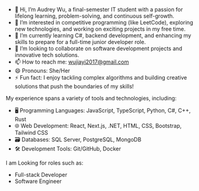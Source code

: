 - 👋 Hi, I’m Audrey Wu, a final-semester IT student with a passion for lifelong learning, problem-solving, and continuous self-growth.
- 👀 I’m interested in competitive programming (like LeetCode), exploring new technologies, and working on exciting projects in my free time.
- 🌱 I’m currently learning C#, backend development, and enhancing my skills to prepare for a full-time junior developer role.
- 💞️ I’m looking to collaborate on software development projects and innovative tech solutions.
- 📫 How to reach me: wujiayi2017@gmail.com
- 😄 Pronouns: She/Her
- ⚡ Fun fact: I enjoy tackling complex algorithms and building creative solutions that push the boundaries of my skills!

My experience spans a variety of tools and technologies, including:
- 🖥️ Programming Languages: JavaScript, TypeScript, Python, C#, C++, Rust
- 🌐 Web Development: React, Next.js, .NET, HTML, CSS, Bootstrap, Tailwind CSS
- 🗃️ Databases: SQL Server, PostgreSQL, MongoDB
- 🛠️ Development Tools: Git/GitHub, Docker

I am Looking for roles such as:
- Full-stack Developer
- Software Engineer

<!---
AudreyWu6/AudreyWu6 is a ✨ special ✨ repository because its `README.md` (this file) appears on your GitHub profile.
You can click the Preview link to take a look at your changes.
--->
